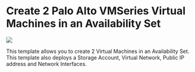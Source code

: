 # Create 2 Palo Alto VMSeries Virtual Machines in an Availability Set

<a href="https://portal.azure.com/#create/Microsoft.Template/uri/https%3A%2F%2Fgithub.com%2Fcegloff%2FpaloDeploy1%2Fmaster%2Fazuredeploy.json" target="_blank">
    <img src="http://azuredeploy.net/deploybutton.png"/>
</a>


This template allows you to create 2 Virtual Machines in an Availability Set. This template also deploys a Storage Account, Virtual Network, Public IP address and Network Interfaces.


